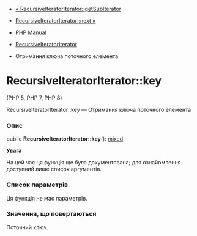 - [«
RecursiveIteratorIterator::getSubIterator](recursiveiteratoriterator.getsubiterator.md)
- [RecursiveIteratorIterator::next
»](recursiveiteratoriterator.next.md)

- [PHP Manual](index.md)
- [RecursiveIteratorIterator](class.recursiveiteratoriterator.md)
- Отримання ключа поточного елемента

# RecursiveIteratorIterator::key

(PHP 5, PHP 7, PHP 8)

RecursiveIteratorIterator::key — Отримання ключа поточного елемента

### Опис

public **RecursiveIteratorIterator::key**():
[mixed](language.types.declarations.md#language.types.declarations.mixed)

**Увага**

На цей час ця функція ще була документована; для
ознайомлення доступний лише список аргументів.

### Список параметрів

Ця функція не має параметрів.

### Значення, що повертаються

Поточний ключ.
